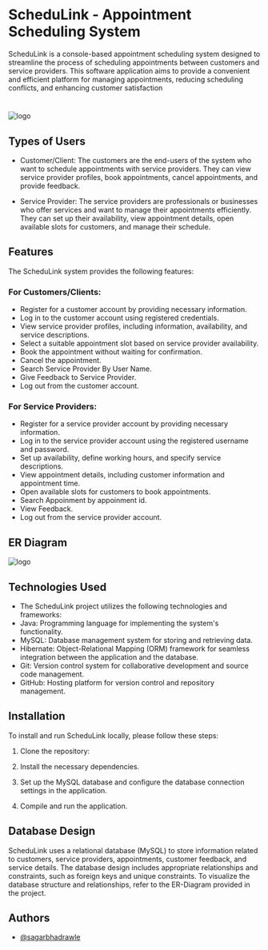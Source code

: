 # ScheduLink - Appointment Scheduling System

ScheduLink is a console-based appointment scheduling system designed to streamline the process of scheduling appointments between customers and service providers. This software application aims to provide a convenient and efficient platform for managing appointments, reducing scheduling conflicts, and enhancing customer satisfaction
#

![logo]([https://drive.google.com/file/d/11jr9lqAaED4ti8OMl-P8GCXLK8v3Uf_H/view?usp=drive_link](https://raw.githubusercontent.com/sagarbhadrawle/waiting-knife-3384/main/ScheduLink/Logo%26screenShots/Black%20White%20Elegant%20Monogram%20Initial%20Name%20Logo.png))

## Types of Users
- Customer/Client: The customers are the end-users of the system who want to schedule appointments with service providers. They can view service provider profiles, book appointments, cancel appointments, and provide feedback.

- Service Provider: The service providers are professionals or businesses who offer services and want to manage their appointments efficiently. They can set up their availability, view appointment details, open available slots for customers, and manage their schedule.


## Features
 The ScheduLink system provides the following features:

### For Customers/Clients:
- Register for a customer account by providing necessary information.
- Log in to the customer account using registered credentials.
- View service provider profiles, including information, availability, and service descriptions.
- Select a suitable appointment slot based on service provider availability.
- Book the appointment without waiting for confirmation.
- Cancel the appointment.
- Search Service Provider By User Name.
- Give Feedback to Service Provider.
- Log out from the customer account.

### For Service Providers:

- Register for a service provider account by providing necessary information.
- Log in to the service provider account using the registered username and password.
- Set up availability, define working hours, and specify service descriptions.
- View appointment details, including customer information and appointment time.
- Open available slots for customers to book appointments.
- Search Appoinment by appoinment id.
- View Feedback.
- Log out from the service provider account.
  
## ER Diagram
![logo](https://github.com/Shivam6209/soft-jelly-7030/assets/121329077/d5df0b13-2a44-4ba3-99bd-da95ebd10720)

## Technologies Used
- The ScheduLink  project utilizes the following technologies and frameworks:
- Java: Programming language for implementing the system's functionality.
- MySQL: Database management system for storing and retrieving data.
- Hibernate: Object-Relational Mapping (ORM) framework for seamless integration between the application and the database.
- Git: Version control system for collaborative development and source code management.
- GitHub: Hosting platform for version control and repository management.

## Installation
To install and run ScheduLink locally, please follow these steps:

 1. Clone the repository:
 2. Install the necessary dependencies.

 3. Set up the MySQL database and configure the database connection settings in the application.

 4. Compile and run the application.

## Database Design
ScheduLink uses a relational database (MySQL) to store information related to customers, service providers, appointments, customer feedback, and service details. The database design includes appropriate relationships and constraints, such as foreign keys and unique constraints. To visualize the database structure and relationships, refer to the ER-Diagram provided in the project.

## Authors
- [@sagarbhadrawle](https://github.com/sagarbhadrawle)
